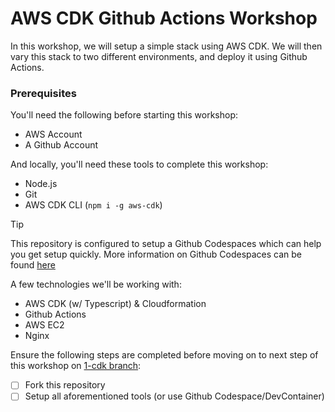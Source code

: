 # AWS CDK Github Actions Workshop

In this workshop, we will setup a simple stack using AWS CDK. We will then vary this stack to two different environments, and deploy it using Github Actions. 

### Prerequisites

You'll need the following before starting this workshop:
- AWS Account
- A Github Account

And locally, you'll need these tools to complete this workshop:
- Node.js
- Git
- AWS CDK CLI (`npm i -g aws-cdk`)

>[!TIP]
>This repository is configured to setup a Github Codespaces which can help you get setup quickly. More information on Github Codespaces can be found [here](https://docs.github.com/en/codespaces/overview)

A few technologies we'll be working with:

- AWS CDK (w/ Typescript) & Cloudformation
- Github Actions
- AWS EC2
- Nginx

Ensure the following steps are completed before moving on to next step of this workshop on [1-cdk branch]():
- [ ] Fork this repository
- [ ] Setup all aforementioned tools (or use Github Codespace/DevContainer)
